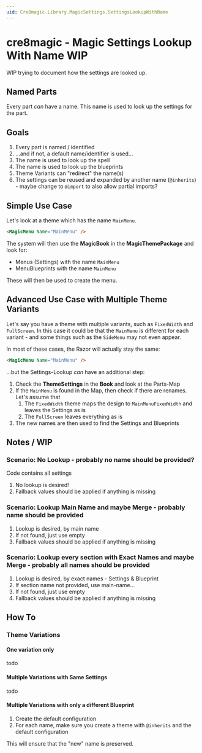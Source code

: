 ```yaml
---
uid: Cre8magic.Library.MagicSettings.SettingsLookupWithName
---
```


# cre8magic - Magic Settings Lookup With Name WIP

WIP trying to document how the settings are looked up.

## Named Parts

Every part _can_ have a name.
This name is used to look up the settings for the part.

## Goals

1. Every part is named / identified
1. ...and if not, a default name/identifier is used...
1. The name is used to look up the spell
1. The name is used to look up the blueprints
1. Theme Variants can "redirect" the name(s)
1. The settings can be reused and expanded by another name (`@inherits`) - maybe change to `@import` to also allow partial imports?


## Simple Use Case

Let's look at a theme which has the name `MainMenu`.

```html
<MagicMenu Name="MainMenu" />
```

The system will then use the **MagicBook** in the **MagicThemePackage** and look for:

* Menus (Settings) with the name `MainMenu`
* MenuBlueprints with the name `MainMenu`

These will then be used to create the menu.

## Advanced Use Case with Multiple Theme Variants

Let's say you have a theme with multiple variants, such as `FixedWidth` and `FullScreen`.
In this case it could be that the `MainMenu` is different for each variant - and some things such as the `SideMenu` may not even appear.

In most of these cases, the Razor will actually stay the same:

```html
<MagicMenu Name="MainMenu" />
```

...but the Settings-Lookup _can_ have an additional step:

1. Check the **ThemeSettings** in the **Book** and look at the Parts-Map
1. If the `MainMenu` is found in the Map, then check if there are renames. Let's assume that
    1. The `FixedWidth` theme maps the design to `MainMenuFixedWidth` and leaves the Settings as is
    1. The `FullScreen` leaves everything as is
1. The new names are then used to find the Settings and Blueprints



## Notes / WIP

### Scenario: No Lookup - probably no name should be provided?

Code contains all settings

1. No lookup is desired!
1. Fallback values should be applied if anything is missing

### Scenario: Lookup Main Name and maybe Merge - probably name should be provided

1. Lookup is desired, by main name
1. If not found, just use empty
1. Fallback values should be applied if anything is missing

### Scenario: Lookup every section with Exact Names and maybe Merge - probably all names should be provided

1. Lookup is desired, by exact names - Settings & Blueprint
1. If section name not provided, use main-name...
1. If not found, just use empty
1. Fallback values should be applied if anything is missing



## How To

### Theme Variations

#### One variation only

todo

#### Multiple Variations with Same Settings

todo

#### Multiple Variations with only a different Blueprint

1. Create the default configuration
1. For each name, make sure you create a theme with `@inherits` and the default configuration

This will ensure that the "new" name is preserved.
